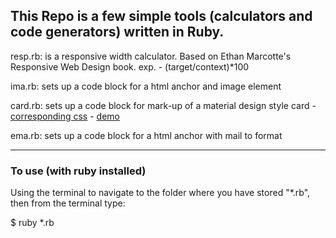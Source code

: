 ## This Repo is a few simple tools (calculators and code generators) written in Ruby.


resp.rb: is a responsive width calculator. Based on Ethan Marcotte's Responsive Web Design book. exp. - (target/context)*100

ima.rb: sets up a code block for a html anchor and image element 

card.rb: sets up a code block for mark-up of a material design style card - [corresponding css](https://gist.github.com/CharlesAMoss/babc7f843dae1b1c4378) - [demo](http://codepen.io/CharlesAMoss/pen/aOybVB)  

ema.rb: sets up a code block for a html anchor with mail to format

---

### To use (with ruby installed)

Using the terminal to navigate to the folder where you have stored "*.rb", then from the terminal type: 

$ ruby *.rb

